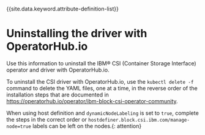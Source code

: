 
{{site.data.keyword.attribute-definition-list}}

# Uninstalling the driver with OperatorHub.io

Use this information to uninstall the IBM® CSI (Container Storage Interface) operator and driver with OperatorHub.io.

To uninstall the CSI driver with OperatorHub.io, use the `kubectl delete -f` command to delete the YAML files, one at a time, in the reverse order of the installation steps that are documented in  https://operatorhub.io/operator/ibm-block-csi-operator-community.

When using host definition and `dynamicNodeLabeling` is set to `true`, complete the steps in the correct order or `hostdefiner.block.csi.ibm.com/manage-node=true` labels can be left on the nodes.{: attention}

